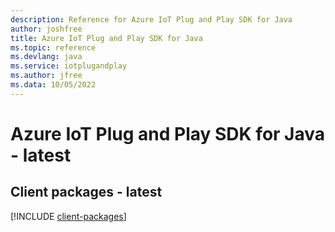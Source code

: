 ```yaml
---
description: Reference for Azure IoT Plug and Play SDK for Java
author: joshfree
title: Azure IoT Plug and Play SDK for Java
ms.topic: reference
ms.devlang: java
ms.service: iotplugandplay
ms.author: jfree
ms.data: 10/05/2022
---
```

# Azure IoT Plug and Play SDK for Java - latest

## Client packages - latest
[!INCLUDE [client-packages](iot-plug-and-play-client-index.md)]